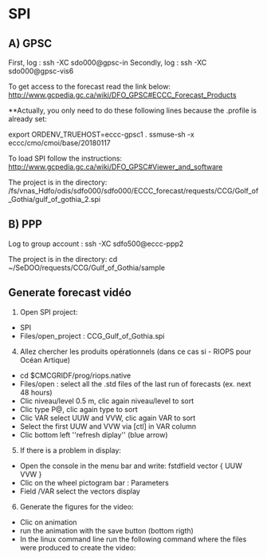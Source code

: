 # SPI
## A) GPSC

First, log  : ssh -XC sdo000@gpsc-in
Secondly, log : ssh -XC sdo000@gpsc-vis6

To get access to the forecast read the link below:
http://www.gcpedia.gc.ca/wiki/DFO_GPSC#ECCC_Forecast_Products

**Actually, you only need to do these following lines because the .profile is already set:

export ORDENV_TRUEHOST=eccc-gpsc1
. ssmuse-sh -x eccc/cmo/cmoi/base/20180117

To load SPI follow the instructions:
http://www.gcpedia.gc.ca/wiki/DFO_GPSC#Viewer_and_software

The project is in the directory:
/fs/vnas_Hdfo/odis/sdfo000/sdfo000/ECCC_forecast/requests/CCG/Golf_of_Gothia/gulf_of_gothia_2.spi


## B) PPP
Log to group account : ssh -XC sdfo500@eccc-ppp2

The project is in the directory:
cd ~/SeDOO/requests/CCG/Gulf_of_Gothia/sample

## Generate forecast vidéo

1) Open SPI project:
- SPI
- Files/open_project : CCG_Gulf_of_Gothia.spi

4) Allez chercher les produits opérationnels (dans ce cas si - RIOPS pour Océan Artique) 
- cd $CMCGRIDF/prog/riops.native
- Files/open : select all the .std files of the last run of forecasts (ex. next 48 hours)
- Clic niveau/level 0.5 m, clic again niveau/level to sort
- Clic type P@, clic again type to sort
- Clic VAR select UUW and VVW, clic again VAR to sort
- Select the first UUW and VVW via [ctl] in VAR column
- Clic bottom left ''refresh diplay'' (blue arrow)

5) If there is a problem in display:
- Open the console in the menu bar and write: fstdfield vector { UUW VVW }
- Clic on the wheel pictogram bar : Parameters
- Field /VAR  select the vectors display

6) Generate the figures for the video:
- Clic on animation
- run the animation with the save button (bottom rigth)
- In the linux command line run the following command where the files were produced to create the video:





